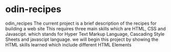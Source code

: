 # odin-recipes

odin_recipes
The current project is a brief description of the recipes for building a web site
This requires three main skills which are HTML, CSS and Javascipt. which stands for Hyper Text Markup Language, Cascading Style Sheets and javascipt language.
we will begin this project by showing the HTML skills learned which include different HTML Elements
